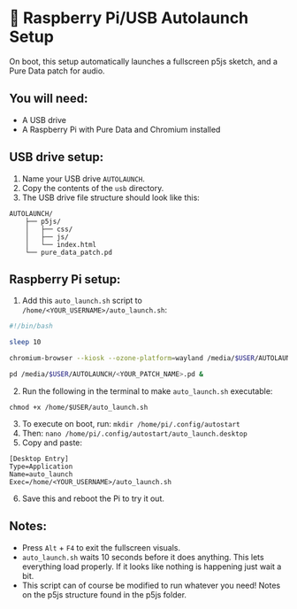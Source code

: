 # 🥧 Raspberry Pi/USB Autolaunch Setup

On boot, this setup automatically launches a fullscreen p5js sketch, and a Pure Data patch for audio. 

## You will need:

- A USB drive
- A Raspberry Pi with Pure Data and Chromium installed

## USB drive setup:

1. Name your USB drive `AUTOLAUNCH`.
2. Copy the contents of the `usb` directory.
3. The USB drive file structure should look like this: 

```
AUTOLAUNCH/
    ├── p5js/
    │   ├── css/
    │   ├── js/
    │   └── index.html
    └── pure_data_patch.pd
```

## Raspberry Pi setup:

1. Add this `auto_launch.sh` script to `/home/<YOUR_USERNAME>/auto_launch.sh`:

```bash
#!/bin/bash

sleep 10

chromium-browser --kiosk --ozone-platform=wayland /media/$USER/AUTOLAUNCH/p5js/index.html &

pd /media/$USER/AUTOLAUNCH/<YOUR_PATCH_NAME>.pd &
```

2. Run the following in the terminal to make `auto_launch.sh` executable:

 `chmod +x /home/$USER/auto_launch.sh` 

3. To execute on boot, run: `mkdir /home/pi/.config/autostart`
4. Then: `nano /home/pi/.config/autostart/auto_launch.desktop`
5. Copy and paste:

```
[Desktop Entry]
Type=Application
Name=auto_launch
Exec=/home/<YOUR_USERNAME>/auto_launch.sh
```

6. Save this and reboot the Pi to try it out. 

## Notes:

- Press `Alt` + `F4` to exit the fullscreen visuals.
- `auto_launch.sh` waits 10 seconds before it does anything. This lets everything load properly. If it looks like nothing is happening just wait a bit.
- This script can of course be modified to run whatever you need! Notes on the p5js structure found in the p5js folder.

